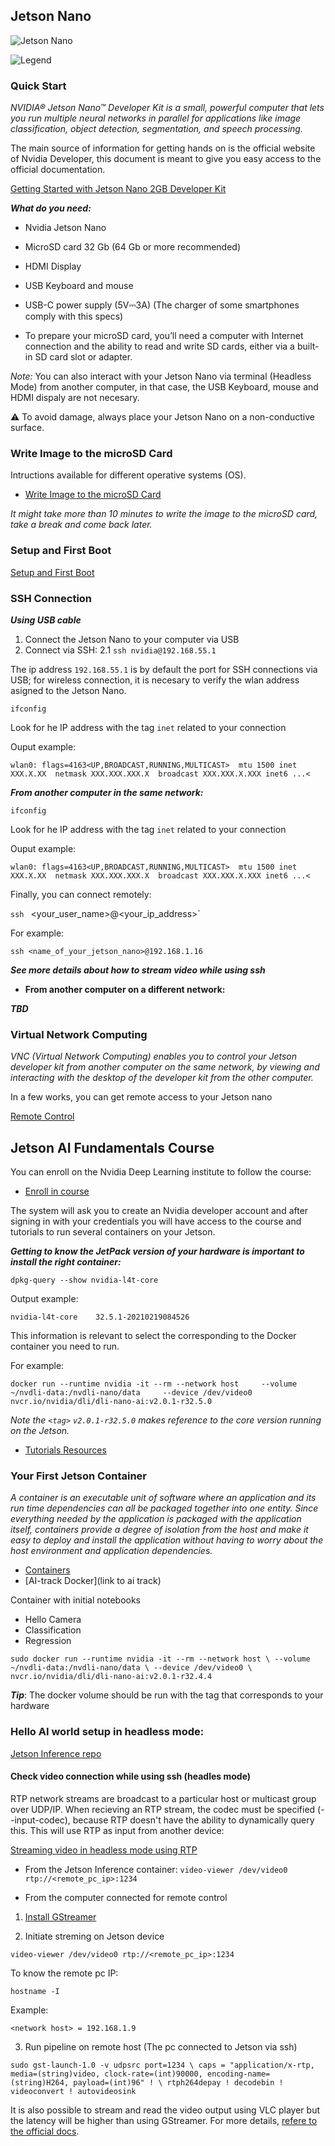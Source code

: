 ## Jetson Nano

![Jetson Nano](./assets/jetson.png "Jetson Nano")

![Legend](./assets/legend.png "Jetson Nano ports")


### Quick Start

_NVIDIA® Jetson Nano™ Developer Kit is a small, powerful computer that lets you run multiple neural networks in parallel for applications like image classification, object detection, segmentation, and speech processing._

The main source of information for getting hands on is the official website of Nvidia Developer, this document is meant to give you easy access to the official documentation.

[Getting Started with Jetson Nano 2GB Developer Kit
](https://developer.nvidia.com/embedded/learn/get-started-jetson-nano-2gb-devkit)

***What do you need:***

- Nvidia Jetson Nano
- MicroSD card 32 Gb (64 Gb or more recommended)
- HDMI Display
- USB Keyboard and mouse
- USB-C power supply (5V⎓3A) (The charger of some smartphones comply with this specs)

- To prepare your microSD card, you’ll need a computer with Internet connection and the ability to read and write SD cards, either via a built-in SD card slot or adapter.

*Note:* You can also interact with your Jetson Nano via terminal (Headless Mode) from another computer, in that case, the USB Keyboard, mouse and HDMI dispaly are not necesary.

⚠️ To avoid damage, always place your Jetson Nano on a non-conductive surface.

### Write Image to the microSD Card

Intructions available for different operative systems (OS). 

- [Write Image to the microSD Card](https://developer.nvidia.com/embedded/learn/get-started-jetson-nano-2gb-devkit#prepare)

_It might take more than 10 minutes to write the image to the microSD card, take a break and come back later._

### Setup and First Boot

[Setup and First Boot](https://developer.nvidia.com/embedded/learn/get-started-jetson-nano-2gb-devkit#setup)

### SSH Connection

***Using USB cable***

1. Connect the Jetson Nano to your computer via USB
2. Connect via SSH:
2.1 `ssh nvidia@192.168.55.1`

The ip address `192.168.55.1` is by default the port for SSH connections via USB; for wireless connection, it is necesary to verify the wlan address asigned to the Jetson Nano.

`ifconfig`

Look for he IP address with the tag `inet` related to your connection

Ouput example:

`wlan0: flags=4163<UP,BROADCAST,RUNNING,MULTICAST>  mtu 1500
        inet XXX.X.XX  netmask XXX.XXX.XXX.X  broadcast XXX.XXX.X.XXX
        inet6 ...<`

***From another computer in the same network:***

`ifconfig`

Look for he IP address with the tag `inet` related to your connection

Ouput example:

`wlan0: flags=4163<UP,BROADCAST,RUNNING,MULTICAST>  mtu 1500
        inet XXX.X.XX  netmask XXX.XXX.XXX.X  broadcast XXX.XXX.X.XXX
        inet6 ...<`

Finally, you can connect remotely:

`ssh ` <your_user_name>@<your_ip_address>`

For example:

`ssh <name_of_your_jetson_nano>@192.168.1.16`

***See more details about how to stream video while using ssh***

- **From another computer on a different network:**

***TBD***


### Virtual Network Computing

_VNC (Virtual Network Computing) enables you to control your Jetson developer kit from another computer on the same network, by viewing and interacting with the desktop of the developer kit from the other computer._

In a few works, you can get remote access to your Jetson nano

[Remote Control](https://developer.nvidia.com/embedded/learn/tutorials/vnc-setup)

## Jetson AI Fundamentals Course

You can enroll on the Nvidia Deep Learning institute to follow the course:

- [Enroll in course](https://courses.nvidia.com/courses/course-v1:DLI+S-RX-02+V2/about)

The system will ask you to create an Nvidia developer account and after signing in with your credentials you will have access to the course and tutorials to run several containers on your Jetson. 

***Getting to know the JetPack version of your hardware is important to install the right container:***

`dpkg-query --show nvidia-l4t-core`

Output example:

`nvidia-l4t-core	32.5.1-20210219084526`

This information is relevant to select the <tag> corresponding to the Docker container you need to run.

For example:

`docker run --runtime nvidia -it --rm --network host     --volume ~/nvdli-data:/nvdli-nano/data     --device /dev/video0     nvcr.io/nvidia/dli/dli-nano-ai:v2.0.1-r32.5.0`

_Note the `<tag>` `v2.0.1-r32.5.0` makes reference to the core version running on the Jetson._

- [Tutorials Resources](https://developer.nvidia.com/embedded/learn/get-started-jetson-nano-2gb-devkit#next)


 ### Your First Jetson Container

_A container is an executable unit of software where an application and its run time dependencies can all be packaged together into one entity. Since everything needed by the application is packaged with the application itself, containers provide a degree of isolation from the host and make it easy to deploy and install the application without having to worry about the host environment and application dependencies._

- [Containers](https://developer.nvidia.com/embedded/learn/tutorials/jetson-container)
- [AI-track Docker](link to ai track)

Container with initial notebooks

- Hello Camera
- Classification
- Regression 

`sudo docker run --runtime nvidia -it --rm --network host \
    --volume ~/nvdli-data:/nvdli-nano/data \
    --device /dev/video0 \ 
    nvcr.io/nvidia/dli/dli-nano-ai:v2.0.1-r32.4.4`


***Tip***: The docker volume should be run with the tag that corresponds to your hardware

### Hello AI world setup in headless mode: 

[Jetson Inference repo](https://github.com/dusty-nv/jetson-inference)

#### Check video connection while using ssh (headles mode)

RTP network streams are broadcast to a particular host or multicast group over UDP/IP. When recieving an RTP stream, the codec must be specified (--input-codec), because RTP doesn't have the ability to dynamically query this. This will use RTP as input from another device:


[Streaming video in headless mode using RTP](https://github.com/dusty-nv/jetson-inference/blob/master/docs/aux-streaming.md)

- From the Jetson Inference container:
`video-viewer /dev/video0 rtp://<remote_pc_ip>:1234`

- From the computer connected for remote control

1. [Install GStreamer](https://gstreamer.freedesktop.org/documentation/installing/index.html?gi-language=c)

2. Initiate streming on Jetson device

`video-viewer /dev/video0 rtp://<remote_pc_ip>:1234`

To know the remote pc IP:

`hostname -I`

Example:

`<network host> = 192.168.1.9`

3. Run pipeline on remote host (The pc connected to Jetson via ssh)

`sudo gst-launch-1.0 -v udpsrc port=1234 \
 caps = "application/x-rtp, media=(string)video, clock-rate=(int)90000, encoding-name=(string)H264, payload=(int)96" ! \
 rtph264depay ! decodebin ! videoconvert ! autovideosink`

It is also possible to stream and read the video output using VLC player but the latency will be higher than using GStreamer. For more details, [refere to the official docs](https://github.com/dusty-nv/jetson-inference/blob/master/docs/aux-streaming.md).

